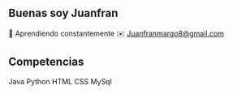 ## Buenas soy Juanfran
🚀 Aprendiendo constantemente
✉️ Juanfranmargo8@gmail.com
## Competencias
Java
Python
HTML
CSS
MySql
